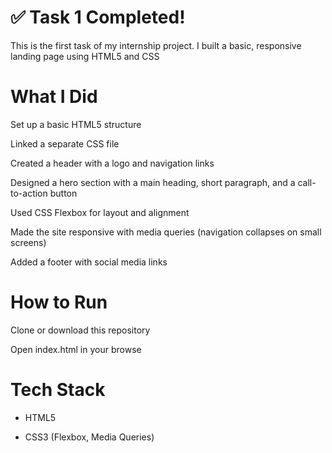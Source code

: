 # ✅ Task 1 Completed!
This is the first task of my internship project.
I built a basic, responsive landing page using HTML5 and CSS

# What I Did
Set up a basic HTML5 structure

Linked a separate CSS file

Created a header with a logo and navigation links

Designed a hero section with a main heading, short paragraph, and a call-to-action button

Used CSS Flexbox for layout and alignment

Made the site responsive with media queries (navigation collapses on small screens)

Added a footer with social media links

# How to Run
Clone or download this repository

Open index.html in your browse

# Tech Stack
- HTML5

- CSS3 (Flexbox, Media Queries)

